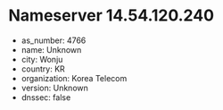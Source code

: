 # Nameserver 14.54.120.240

* as_number: 4766
* name: Unknown
* city: Wonju
* country: KR
* organization: Korea Telecom
* version: Unknown
* dnssec: false
